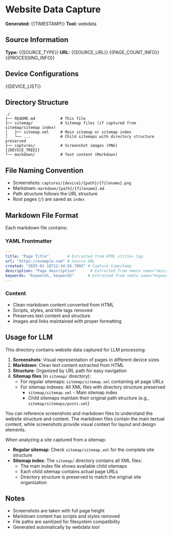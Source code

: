 # Website Data Capture

**Generated:** {{TIMESTAMP}}
**Tool:** webdata

## Source Information

**Type:** {{SOURCE_TYPE}}
**URL:** {{SOURCE_URL}}
{{PAGE_COUNT_INFO}}
{{PROCESSING_INFO}}

## Device Configurations

{{DEVICE_LIST}}

## Directory Structure

```
./
├── README.md           # This file
├── sitemap/            # Sitemap files (if captured from sitemap/sitemap index)
│   ├── sitemap.xml     # Main sitemap or sitemap index
│   └── ...             # Child sitemaps with directory structure preserved
├── captures/           # Screenshot images (PNG)
{{DEVICE_TREE}}
└── markdown/           # Text content (Markdown)
```

## File Naming Convention

- Screenshots: `captures/{device}/{path}/{filename}.png`
- Markdown: `markdown/{path}/{filename}.md`
- Path structure follows the URL structure
- Root pages (`/`) are saved as `index`

## Markdown File Format

Each markdown file contains:

### YAML Frontmatter
```yaml
---
title: "Page Title"        # Extracted from HTML <title> tag
url: "https://example.com" # Source URL
created: "2025-01-18T12:34:56.789Z" # Capture timestamp
description: "Page description"      # Extracted from <meta name="description"> (optional)
keywords: "keyword1, keyword2"      # Extracted from <meta name="keywords"> (optional)
---
```

### Content
- Clean markdown content converted from HTML
- Scripts, styles, and title tags removed
- Preserves text content and structure
- Images and links maintained with proper formatting

## Usage for LLM

This directory contains website data captured for LLM processing:

1. **Screenshots**: Visual representation of pages in different device sizes
2. **Markdown**: Clean text content extracted from HTML
3. **Structure**: Organized by URL path for easy navigation
4. **Sitemap files** (in `sitemap/` directory): 
   - For regular sitemaps: `sitemap/sitemap.xml` containing all page URLs
   - For sitemap indexes: All XML files with directory structure preserved
     - `sitemap/sitemap.xml` - Main sitemap index
     - Child sitemaps maintain their original path structure (e.g., `sitemap/sitemaps/posts.xml`)

You can reference screenshots and markdown files to understand the website structure and content. The markdown files contain the main textual content, while screenshots provide visual context for layout and design elements.

When analyzing a site captured from a sitemap:
- **Regular sitemap**: Check `sitemap/sitemap.xml` for the complete site structure
- **Sitemap index**: The `sitemap/` directory contains all XML files:
  - The main index file shows available child sitemaps
  - Each child sitemap contains actual page URLs
  - Directory structure is preserved to match the original site organization

## Notes

- Screenshots are taken with full page height
- Markdown content has scripts and styles removed
- File paths are sanitized for filesystem compatibility
- Generated automatically by webdata tool
